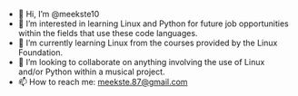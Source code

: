 - 👋 Hi, I’m @meekste10
- 👀 I’m interested in learning Linux and Python for future job opportunities within the fields that use these code languages.
- 🌱 I’m currently learning Linux from the courses provided by the Linux Foundation.
- 💞️ I’m looking to collaborate on anything involving the use of Linux and/or Python within a musical project.
- 📫 How to reach me: meekste.87@gmail.com

<!---
meekste10/meekste10 is a ✨ special ✨ repository because its `README.md` (this file) appears on your GitHub profile.
You can click the Preview link to take a look at your changes.
--->
